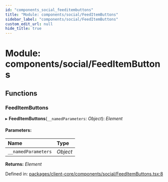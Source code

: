 ```yaml
---
id: "components_social_feeditembuttons"
title: "Module: components/social/FeedItemButtons"
sidebar_label: "components/social/FeedItemButtons"
custom_edit_url: null
hide_title: true
---
```


# Module: components/social/FeedItemButtons

## Functions

### FeedItemButtons

▸ **FeedItemButtons**(`__namedParameters`: *Object*): *Element*

#### Parameters:

Name | Type |
:------ | :------ |
`__namedParameters` | *Object* |

**Returns:** *Element*

Defined in: [packages/client-core/components/social/FeedItemButtons.tsx:8](https://github.com/xr3ngine/xr3ngine/blob/66a84a950/packages/client-core/components/social/FeedItemButtons.tsx#L8)
